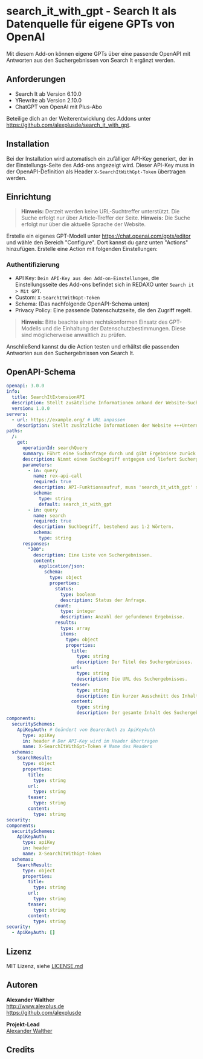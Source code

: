 # search_it_with_gpt - Search It als Datenquelle für eigene GPTs von OpenAI

Mit diesem Add-on können eigene GPTs über eine passende OpenAPI mit Antworten aus den Suchergebnissen von Search It ergänzt werden.

## Anforderungen

* Search It ab Version 6.10.0
* YRewrite ab Version 2.10.0
* ChatGPT von OpenAI mit Plus-Abo

Beteilige dich an der Weiterentwicklung des Addons unter <https://github.com/alexplusde/search_it_with_gpt>.

## Installation

Bei der Installation wird automatisch ein zufälliger API-Key generiert, der in der Einstellungs-Seite des Add-ons angezeigt wird. Dieser API-Key muss in der OpenAPI-Definition als Header `X-SearchItWithGpt-Token` übertragen werden.

## Einrichtung

> **Hinweis:** Derzeit werden keine URL-Suchtreffer unterstützt. Die Suche erfolgt nur über Article-Treffer der Seite.
> **Hinweis:** Die Suche erfolgt nur über die aktuelle Sprache der Website.

Erstelle ein eigenes GPT-Modell unter <https://chat.openai.com/gpts/editor> und wähle den Bereich "Configure". Dort kannst du ganz unten "Actions" hinzufügen. Erstelle eine Action mit folgenden Einstellungen:

### Authentifizierung

* API Key: `Dein API-Key aus den Add-on-Einstellungen`, die Einstellungsseite des Add-ons befindet sich in REDAXO unter `Search it > Mit GPT`.
* Custom: `X-SearchItWithGpt-Token`
* Schema: (Das nachfolgende OpenAPI-Schema unten)
* Privacy Policy: Eine passende Datenschutzseite, die den Zugriff regelt.

> **Hinweis:** Bitte beachte einen rechtskonformen Einsatz des GPT-Modells und die Einhaltung der Datenschutzbestimmungen. Diese sind möglicherweise anwaltlich zu prüfen.

Anschließend kannst du die Action testen und erhältst die passenden Antworten aus den Suchergebnissen von Search It.

## OpenAPI-Schema

```yaml
openapi: 3.0.0
info:
  title: SearchItExtensionAPI
  description: Stellt zusätzliche Informationen anhand der Website-Suchfunktion bereit.
  version: 1.0.0
servers:
  - url: https://example.org/ # URL anpassen
    description: Stellt zusätzliche Informationen der Website +++Unternehmensname+++ als Suchergebnisse zur Verfügung # Unternehmensname anpassen
paths:
  /:
    get:
      operationId: searchQuery
      summary: Führt eine Suchanfrage durch und gibt Ergebnisse zurück.
      description: Nimmt einen Suchbegriff entgegen und liefert Suchergebnisse zurück.
      parameters:
        - in: query
          name: rex-api-call
          required: true
          description: API-Funktionsaufruf, muss 'search_it_with_gpt' sein.
          schema:
            type: string
            default: search_it_with_gpt
        - in: query
          name: search
          required: true
          description: Suchbegriff, bestehend aus 1-2 Wörtern.
          schema:
            type: string
      responses:
        "200":
          description: Eine Liste von Suchergebnissen.
          content:
            application/json:
              schema:
                type: object
                properties:
                  status:
                    type: boolean
                    description: Status der Anfrage.
                  count:
                    type: integer
                    description: Anzahl der gefundenen Ergebnisse.
                  results:
                    type: array
                    items:
                      type: object
                      properties:
                        title:
                          type: string
                          description: Der Titel des Suchergebnisses.
                        url:
                          type: string
                          description: Die URL des Suchergebnisses.
                        teaser:
                          type: string
                          description: Ein kurzer Ausschnitt des Inhalts.
                        content:
                          type: string
                          description: Der gesamte Inhalt des Suchergebnisses.
components:
  securitySchemes:
    ApiKeyAuth: # Geändert von BearerAuth zu ApiKeyAuth
      type: apiKey
      in: header # Der API-Key wird im Header übertragen
      name: X-SearchItWithGpt-Token # Name des Headers
  schemas:
    SearchResult:
      type: object
      properties:
        title:
          type: string
        url:
          type: string
        teaser:
          type: string
        content:
          type: string
security:
components:
  securitySchemes:
    ApiKeyAuth: 
      type: apiKey
      in: header
      name: X-SearchItWithGpt-Token
  schemas:
    SearchResult:
      type: object
      properties:
        title:
          type: string
        url:
          type: string
        teaser:
          type: string
        content:
          type: string
security:
  - ApiKeyAuth: []
```

## Lizenz

MIT Lizenz, siehe [LICENSE.md](https://github.com/alexplusde/search_it_with_gpt/blob/master/LICENSE.md)  

## Autoren

**Alexander Walther**  
<http://www.alexplus.de>  
<https://github.com/alexplusde>  

**Projekt-Lead**  
[Alexander Walther](https://github.com/alexplusde)

## Credits
